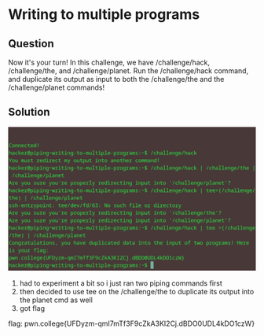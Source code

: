 # Writing to multiple programs
## Question
Now it's your turn! In this challenge, we have /challenge/hack, /challenge/the, and /challenge/planet. Run the /challenge/hack command, and duplicate its output as input to both the /challenge/the and the /challenge/planet commands!


## Solution
![](./images/10.jpg)
1. had to experiment a bit so i just ran two piping commands first
2. then decided to use tee on the /challenge/the to duplicate its output into the planet cmd as well
3. got flag

flag: pwn.college{UFDyzm-qmI7mTf3F9cZkA3KI2Cj.dBDO0UDL4kDO1czW}
